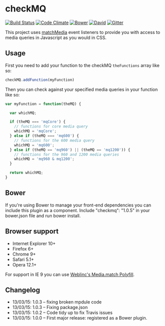 # checkMQ

[![Build Status](https://travis-ci.org/jonnyhaynes/checkmq.svg?branch=master)](https://travis-ci.org/jonnyhaynes/checkmq) [![Code Climate](https://codeclimate.com/github/jonnyhaynes/checkMQ/badges/gpa.svg)](https://codeclimate.com/github/jonnyhaynes/checkmq) [![Bower](https://img.shields.io/bower/v/checkmq.svg)](https://github.com/jonnyhaynes/checkmq) [![David](https://img.shields.io/david/jonnyhaynes/checkmq.svg)](https://github.com/jonnyhaynes/checkmq) [![Gitter](https://badges.gitter.im/Join%20Chat.svg)](https://gitter.im/jonnyhaynes/checkmq?utm_source=badge&utm_medium=badge&utm_campaign=pr-badge)

This project uses [matchMedia](https://developer.mozilla.org/en-US/docs/Web/API/Window/matchMedia) event listeners to provide you with access to media queries in Javascript as you would in CSS.

## Usage

First you need to add your function to the checkMQ `theFunctions` array like so:

```javascript
checkMQ.addFunction(myFunction)
```

Then you can check against your specified media queries in your function like so:

```javascript
var myFunction = function(theMQ) {

  var whichMQ;

  if (theMQ === 'mqCore') {
    // functions for core media query
    whichMQ = 'mqCore';
  } else if (theMQ === 'mq600') {
    // functions for the 600 media query
    whichMQ = 'mq600';
  } else if (theMQ == 'mq960') || (theMQ == 'mq1200')) {
    // functions for the 960 and 1200 media queries
    whichMQ = 'mq960 & mq1200';
  }

  return whichMQ;
}
```

## Bower

If you're using Bower to manage your front-end dependencies you can include this plugin as a component. Include "checkmq": "1.0.5" in your bower.json file and run bower install.

## Browser support

* Internet Explorer 10+
* Firefox 6+
* Chrome 9+
* Safari 5.1+
* Opera 12.1+

For support in IE 9 you can use [Weblinc's Media.match Polyfill](https://github.com/weblinc/media-match).

## Changelog

* 13/03/15: 1.0.3 – fixing broken mpdule code
* 13/03/15: 1.0.3 – Fixing package.json
* 13/03/15: 1.0.2 – Code tidy up to fix Travis issues
* 13/03/15: 1.0.0 – First major release: registered as a Bower plugin.
